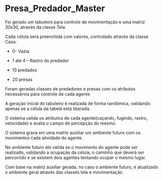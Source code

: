 # Presa_Predador_Master

Foi gerado um tabuleiro para controle de movimentação e uma
matriz 30x30, através da classe Tela.

Cada célula será preenchida com valores, controlado através da
classe Casa:

* 0- Vazia

* 1 até 4 – Rastro do predador

* 10 predados

* 20 presas

Foram geradas classes de predadores e presas com os atributos
necessários para controle de cada agente.

A geração inicial do tabuleiro é realizada de forma randômica,
validando apenas se a célula da tabela está liberada.

O sistema valida os atributos de cada agente(caçando, fugindo,
rastro, velocidade) e avalia o campo de percepção do mesmo.

O sistema grava em uma matriz auxiliar um ambiente futuro com os
movimentos cada atividade do agente.

No ambiente futuro ele valida se o movimento do agente pode ser
realizado, validando a ocupação da célula, o caminho que
deverá ser percorrido e se existem dois agentes tentando ocupar o
mesmo lugar.

Com base na matriz auxiliar gerada, no caso o ambiente futuro, é
atualizado o ambiente geral através das classes tela e movimentação.
